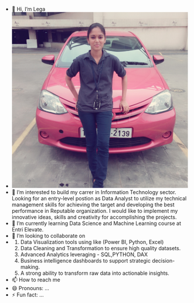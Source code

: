 - 👋 Hi, I’m Lega
- ![Lega](https://github.com/legavasu/legavasu/blob/main/Photo.jpg?raw=true)
- 👀 I’m interested to build my carrer in Information Technology sector. Looking for an entry-level postion as Data Analyst to utilize my technical management skills for achieving the target and developing the best 
      performance in Reputable organization. I would like to implement my innovative ideas, skills and creativity for accomplishing the projects.
- 🌱 I’m currently learning Data Science and Machine Learning course at Entri Elevate.
- 💞️ I’m looking to collaborate on
- 1. Data Visualization tools using like (Power BI, Python, Excel)
  2. Data Cleaning and Transformation to ensure high quality datasets.
  3. Advanced Analytics leveraging - SQL,PYTHON, DAX
  4. Business intelligence dashboards to support strategic decision-making.
  5. A strong ability to transform raw data into actionable insights.
- 📫 How to reach me 
- 😄 Pronouns: ...
- ⚡ Fun fact: ...

<!---
legavasu/legavasu is a ✨ special ✨ repository because its `README.md` (this file) appears on your GitHub profile.
You can click the Preview link to take a look at your changes.
--->
